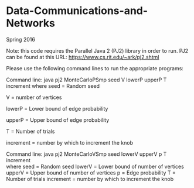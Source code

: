 # Data-Communications-and-Networks
Spring 2016

Note: this code requires the Parallel Java 2 (PJ2) library in order to run. 
PJ2 can be found at this URL: https://www.cs.rit.edu/~ark/pj2.shtml

Please use the following command lines to run the appropriate programs:

Command line: java pj2 MonteCarloPSmp seed V lowerP upperP T increment
where
seed = Random seed

V = number of vertices 

lowerP = Lower bound of edge probability

upperP = Upper bound of edge probability

T = Number of trials

increment = number by which to increment the knob

Command line: java pj2 MonteCarloVSmp seed lowerV upperV p T increment     
where 
seed = Random seed
lowerV = Lower bound of number of vertices  
upperV = Upper bound of number of vertices
p = Edge probability
T = Number of trials
increment = number by which to increment the knob
